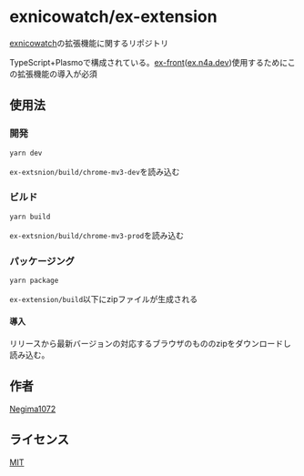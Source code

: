 # exnicowatch/ex-extension

[exnicowatch](https://github.com/exnicowatch)の拡張機能に関するリポジトリ

TypeScript+Plasmoで構成されている。[ex-front](https://github.com/exnicowatch/ex-front)([ex.n4a.dev](https://ex.n4a.dev))使用するためにこの拡張機能の導入が必須

## 使用法

### 開発
```bash
yarn dev
```
`ex-extsnion/build/chrome-mv3-dev`を読み込む

### ビルド
```bash
yarn build
```
`ex-extsnion/build/chrome-mv3-prod`を読み込む

### パッケージング
```bash
yarn package
```
`ex-extension/build`以下にzipファイルが生成される

#### 導入
リリースから最新バージョンの対応するブラウザのもののzipをダウンロードし読み込む。

## 作者
[Negima1072](https://n4a.dev)

## ライセンス
[MIT](https://github.com/exnicowatch/ex-extension/blob/master/LICENSE)
